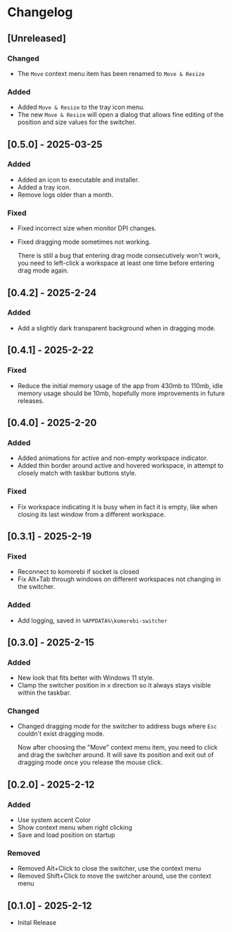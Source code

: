 # Changelog

## [Unreleased]

### Changed

- The `Move` context menu item has been renamed to `Move & Resize`

### Added

- Added `Move & Resize` to the tray icon menu.
- The new `Move & Resize` will open a dialog that allows fine editing of the position and size values for the switcher.

## [0.5.0] - 2025-03-25

### Added

- Added an icon to executable and installer.
- Added a tray icon.
- Remove logs older than a month.

### Fixed

- Fixed incorrect size when monitor DPI changes.
- Fixed dragging mode sometimes not working.

  There is still a bug that entering drag mode consecutively won't work, you need to left-click a workspace at least one time
  before entering drag mode again.

## [0.4.2] - 2025-2-24

### Added

- Add a slightly dark transparent background when in dragging mode.

## [0.4.1] - 2025-2-22

### Fixed

- Reduce the initial memory usage of the app from 430mb to 110mb, idle memory usage should be 10mb, hopefully more improvements in future releases.

## [0.4.0] - 2025-2-20

### Added

- Added animations for active and non-empty workspace indicator.
- Added thin border around active and hovered workspace, in attempt to closely match with taskbar buttons style.

### Fixed

- Fix workspace indicating it is busy when in fact it is empty, like when closing its last window from a different workspace.

## [0.3.1] - 2025-2-19

### Fixed

- Reconnect to komorebi if socket is closed
- Fix Alt+Tab through windows on different workspaces not changing in the switcher.

### Added

- Add logging, saved in `%APPDATA%\komorebi-switcher`

## [0.3.0] - 2025-2-15

### Added

- New look that fits better with Windows 11 style.
- Clamp the switcher position in x direction so it always stays visible within the taskbar.

### Changed

- Changed dragging mode for the switcher to address bugs where `Esc` couldn't exist dragging mode.

  Now after choosing the "Move" context menu item, you need to click and drag the switcher around.
  It will save its position and exit out of dragging mode once you release the mouse click.

## [0.2.0] - 2025-2-12

### Added

- Use system accent Color
- Show context menu when right clicking
- Save and load position on startup

### Removed

- Removed Alt+Click to close the switcher, use the context menu
- Removed Shift+Click to move the switcher around, use the context menu

## [0.1.0] - 2025-2-12

- Inital Release
